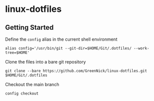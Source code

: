 # linux-dotfiles
## Getting Started
Define the `config` alias in the current shell environment
```
alias config='/usr/bin/git --git-dir=$HOME/Git/.dotfiles/ --work-tree=$HOME'
```

Clone the files into a bare git repository
```
git clone --bare https://github.com/GreenNick/linux-dotfiles.git $HOME/Git/.dotfiles
```

Checkout the main branch
```
config checkout
```
